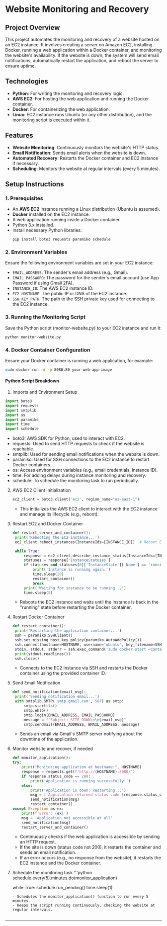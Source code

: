# Website Monitoring and Recovery

## Project Overview

This project automates the monitoring and recovery of a website hosted on an EC2 instance. It involves creating a server on Amazon EC2, installing Docker, running a web application within a Docker container, and monitoring the website's availability. If the website is down, the system will send email notifications, automatically restart the application, and reboot the server to ensure uptime.

## Technologies

- **Python**: For writing the monitoring and recovery logic.
- **AWS EC2**: For hosting the web application and running the Docker container.
- **Docker**: For containerizing the web application.
- **Linux**: EC2 instance runs Ubuntu (or any other distribution), and the monitoring script is executed within it.

## Features

- **Website Monitoring**: Continuously monitors the website's HTTP status.
- **Email Notification**: Sends email alerts when the website is down.
- **Automated Recovery**: Restarts the Docker container and EC2 instance if necessary.
- **Scheduling**: Monitors the website at regular intervals (every 5 minutes).

## Setup Instructions

### 1. Prerequisites

- An **AWS EC2** instance running a Linux distribution (Ubuntu is assumed).
- **Docker** installed on the EC2 instance.
- A web application running inside a Docker container.
- Python 3.x installed.
- Install necessary Python libraries:
    ```bash
    pip install boto3 requests paramiko schedule
    ```

### 2. Environment Variables

Ensure the following environment variables are set in your EC2 instance:
- `EMAIL_ADDRESS`: The sender's email address (e.g., Gmail).
- `EMAIL_PASSWORD`: The password for the sender's email account (use App Password if using Gmail 2FA).
- `INSTANCE_ID`: The AWS EC2 instance ID.
- `EC2_HOSTNAME`: The public IP or DNS of the EC2 instance.
- `SSH_KEY_PATH`: The path to the SSH private key used for connecting to the EC2 instance.


### 3. Running the Monitoring Script
Save the Python script (monitor-website.py) to your EC2 instance and run it:
```bash
python monitor-website.py
```

### 4. Docker Container Configuration
Ensure your Docker container is running a web application, for example:
```bash
sudo docker run -d -p 8080:80 your-web-app-image
```

#### Python Script Breakdown
1. Imports and Environment Setup
  ```python
  import boto3
  import requests
  import smtplib
  import os
  import paramiko
  import time
  import schedule
  ```

  - boto3: AWS SDK for Python, used to interact with EC2.
  - requests: Used to send HTTP requests to check if the website is reachable.
  - smtplib: Used for sending email notifications when the website is down.
  - paramiko: Used for SSH connections to the EC2 instance to restart Docker containers.
  - os: Access environment variables (e.g., email credentials, instance ID).
  - time: For adding delays during instance monitoring and recovery.
  - schedule: To schedule the monitoring task to run periodically.

2. AWS EC2 Client Initialization
   ```python
   ec2_client = boto3.client('ec2', region_name="us-east-1")
   ```
   - This initializes the AWS EC2 client to interact with the EC2 instance and manage its lifecycle (e.g., reboot).

4. Restart EC2 and Docker Container

   ```python
   def restart_server_and_container():
    print('Rebooting the EC2 instance...')
    ec2_client.reboot_instances(InstanceIds=[INSTANCE_ID])  # Reboot EC2

    while True:
        response = ec2_client.describe_instance_status(InstanceIds=[INSTANCE_ID])
        statuses = response['InstanceStatuses']
        if statuses and statuses[0]['InstanceState']['Name'] == 'running':
            print('Instance is running again.')
            time.sleep(20)
            restart_container()
            break
        print('Waiting for instance to be running...')
        time.sleep(5)
    ```
    - Reboots the EC2 instance and waits until the instance is back in the "running" state before restarting the Docker container.
    
6. Restart Docker Container
   ```python
   def restart_container():
    print('Restarting the application container...')
    ssh = paramiko.SSHClient()
    ssh.set_missing_host_key_policy(paramiko.AutoAddPolicy())
    ssh.connect(hostname=HOSTNAME, username='ubuntu', key_filename=SSH_KEY_PATH)
    stdin, stdout, stderr = ssh.exec_command('sudo docker start <container_id>')
    print(stdout.readlines())
    ssh.close()
   ```
   - Connects to the EC2 instance via SSH and restarts the Docker container using the provided container ID.
   
8. Send Email Notification
   ```python
   def send_notification(email_msg):
    print('Sending notification email...')
    with smtplib.SMTP('smtp.gmail.com', 587) as smtp:
        smtp.starttls()
        smtp.ehlo()
        smtp.login(EMAIL_ADDRESS, EMAIL_PASSWORD)
        message = f"Subject: SITE DOWN\n\n{email_msg}"
        smtp.sendmail(EMAIL_ADDRESS, EMAIL_ADDRESS, message)
   ```
   - Sends an email via Gmail's SMTP server notifying about the downtime of the application.

10. Monitor website and recover, if needed
    ```python
    def monitor_application():
    try:
        print("Monitoring application at hostname:", HOSTNAME)
        response = requests.get(f'http://{HOSTNAME}:8080/')
        if response.status_code == 200:
            print('Application is running successfully!')
        else:
            print('Application is down. Restarting...')
            msg = f'Application returned status code {response.status_code}'
            send_notification(msg)
            restart_container()
    except Exception as ex:
        print(f'Error: {ex}')
        msg = 'Application not accessible at all'
        send_notification(msg)
        restart_server_and_container()
    ```
    - Continuously checks if the web application is accessible by sending an HTTP request.
    - If the site is down (status code not 200), it restarts the container and sends an email notification.
    - If an error occurs (e.g., no response from the website), it restarts the EC2 instance and the Docker container.
        
12. Schedule the monitoring task
    '''python
    schedule.every(5).minutes.do(monitor_application)

    while True:
        schedule.run_pending()
        time.sleep(1)
    ```
    - Schedules the monitor_application() function to run every 5 minutes.
    - Keeps the script running continuously, checking the website at regular intervals.


---







